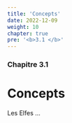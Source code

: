 ```yaml
---
title: 'Concepts'
date: 2022-12-09
weight: 10
chapter: true
pre: '<b>3.1 </b>'
---
```


### Chapitre 3.1

# Concepts

Les Elfes ...
